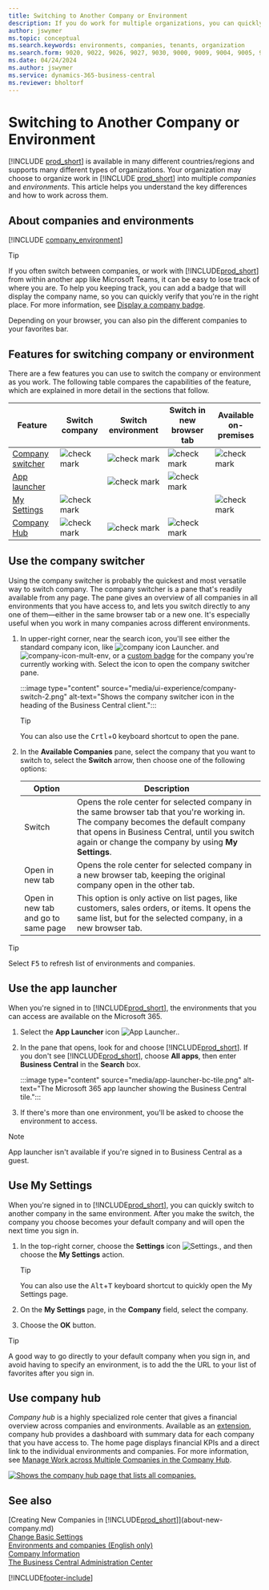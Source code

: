 ```yaml
---
title: Switching to Another Company or Environment
description: If you do work for multiple organizations, you can quickly switch between the environments and companies.
author: jswymer
ms.topic: conceptual
ms.search.keywords: environments, companies, tenants, organization
ms.search.form: 9020, 9022, 9026, 9027, 9030, 9000, 9009, 9004, 9005, 9024, 9006, 9007, 9010, 9016, 9017
ms.date: 04/24/2024
ms.author: jswymer
ms.service: dynamics-365-business-central
ms.reviewer: bholtorf
---
```


# Switching to Another Company or Environment

[!INCLUDE [prod_short](includes/prod_short.md)] is available in many different countries/regions and supports many different types of organizations. Your organization may choose to organize work in [!INCLUDE [prod_short](includes/prod_short.md)] into multiple *companies* and *environments*. This article helps you understand the key differences and how to work across them.

## About companies and environments

[!INCLUDE [company_environment](includes/company_environment.md)]

> [!TIP]
> If you often switch between companies, or work with [!INCLUDE[prod_short](includes/prod_short.md)] from within another app like Microsoft Teams, it can be easy to lose track of where you are. To help you keeping track, you can add a badge that will display the company name, so you can quickly verify that you're in the right place. For more information, see [Display a company badge](admin-company-information.md#badge).
> 
> Depending on your browser, you can also pin the different companies to your favorites bar.  

<!--
[!INCLUDE [about-ui-learn](includes/about-ui-learn.md)]-->

## Features for switching company or environment

There are a few features you can use to switch the company or environment as you work. The following table compares the capabilities of the feature, which are explained in more detail in the sections that follow.

|Feature|Switch company|Switch environment|Switch in new browser tab| Available on-premises|
|-------|--------------|------------------|-------------------------|----------------------|
|[Company switcher](#use-the-company-switcher)|![check mark](media/check.png "check")|![check mark](media/check.png "check")|![check mark](media/check.png "check")|![check mark](media/check.png "check")|
|[App launcher](#use-the-app-launcher)||![check mark](media/check.png "check")|![check mark](media/check.png "check")||
|[My Settings](#use-my-settings)|![check mark](media/check.png "check")|||![check mark](media/check.png "check")|
|[Company Hub](#use-company-hub)|![check mark](media/check.png "check")|![check mark](media/check.png "check")|![check mark](media/check.png "check")||

## Use the company switcher

Using the company switcher is probably the quickest and most versatile way to switch company. The company switcher is a pane that's readily available from any page. The pane gives an overview of all companies in all environments that you have access to, and lets you switch directly to any one of them&mdash;either in the same browser tab or a new one. It's especially useful when you work in many companies across different environments.

1. In upper-right corner, near the search icon, you'll see either the standard company icon, like ![company icon Launcher.](media/ui-experience/company-icon.png "Displays the company switcher icon used when there is a single environment") and ![company-icon-mult-env](media/ui-experience/company-icon-multi-env.png "Displays the company switcher icon used when there are multiple environments"), or a [custom badge](admin-company-information.md#badge) for the company you're currently working with. Select the icon to open the company switcher pane.

   :::image type="content" source="media/ui-experience/company-switch-2.png" alt-text="Shows the company switcher icon in the heading of the Business Central client.":::  

   > [!TIP]
   > You can also use the <kbd>Crtl</kbd>+<kbd>O</kbd> keyboard shortcut to open the pane.
2. In the **Available Companies** pane, select the company that you want to switch to, select the **Switch** arrow, then choose one of the following options:

   |Option|Description|
   |------|-----------|
   |Switch|Opens the role center for selected company in the same browser tab that you're working in. The company becomes the default company that opens in Business Central, until you switch again or change the company by using **My Settings**. |
   |Open in new tab|Opens the role center for selected company in a new browser tab, keeping the original company open in the other tab.|
   |Open in new tab and go to same page|This option is only active on list pages, like customers, sales orders, or items. It opens the same list, but for the selected company, in a new browser tab. |

> [!TIP]
> Select <kbd>F5</kbd> to refresh list of environments and companies.

## Use the app launcher

When you're signed in to [!INCLUDE[prod_short](includes/prod_short.md)], the environments that you can access are available on the Microsoft 365.  

1. Select the **App Launcher** icon ![App Launcher.](media/app-launcher-icon.png "The App Launcher provides access to more features").
2. In the pane that opens, look for and choose [!INCLUDE[prod_short](includes/prod_short.md)]. If you don't see [!INCLUDE[prod_short](includes/prod_short.md)], choose **All apps**, then enter **Business Central** in the **Search** box.

   :::image type="content" source="media/app-launcher-bc-tile.png" alt-text="The Microsoft 365 app launcher showing the Business Central tile.":::  

3. If there's more than one environment, you'll be asked to choose the environment to access.

> [!NOTE]
> App launcher isn't available if you're signed in to Business Central as a guest.

<!--
The following image shows tiles for accessing production and sandbox environments on the Dynamics 365 Home page.

:::image type="content" source="media/app-picker-environments.png" alt-text="The Dynamics 365 Home page showing production and sandbox environments.":::
-->
## Use My Settings

When you're signed in to [!INCLUDE[prod_short](includes/prod_short.md)], you can quickly switch to another company in the same environment. After you make the switch, the company you choose becomes your default company and will open the next time you sign in.

1. In the top-right corner, choose the **Settings** icon ![Settings.](media/ui-experience/settings_icon_small.png "Settings icon for role center"), and then choose the **My Settings** action.

    > [!TIP]
    > You can also use the <kbd>Alt</kbd>+<kbd>T</kbd> keyboard shortcut to quickly open the My Settings page.

2. On the **My Settings** page, in the **Company** field, select the company.  
3. Choose the **OK** button.

> [!TIP]
> A good way to go directly to your default company when you sign in, and avoid having to specify an environment, is to add the the URL to your list of favorites after you sign in.

## Use company hub

*Company hub* is a highly specialized role center that gives a financial overview across companies and environments. Available as an [extension](ui-extensions-company-hub.md), company hub provides a dashboard with summary data for each company that you have access to. The home page displays financial KPIs and a direct link to the individual environments and companies. For more information, see [Manage Work across Multiple Companies in the Company Hub](company-hub.md).

[![Shows the company hub page that lists all companies.](media/company-hub.png)](media/company-hub.png#lightbox)  

## See also

[Creating New Companies in [!INCLUDE[prod_short](includes/prod_short.md)]](about-new-company.md)  
[Change Basic Settings](ui-change-basic-settings.md)  
[Environments and companies (English only)](/dynamics365/business-central/dev-itpro/administration/tenant-environment-topology)  
[Company Information](admin-company-information.md)  
[The Business Central Administration Center](/dynamics365/business-central/dev-itpro/administration/tenant-admin-center)  

[!INCLUDE[footer-include](includes/footer-banner.md)]
